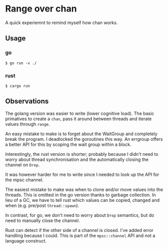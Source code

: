 # Range over chan

A quick experiemnt to remind myself how chan works.

## Usage

### go

    $ go run -v ./

### rust

    $ cargo run

## Observations

The golang version was easier to write (lower cognitive load). The
basic primatives to create a `chan`, pass it around between threads
and iterate values through `range`.

An easy mistake to make is to forget about the WaitGroup and completely
break the program. I deadlocked the goroutines this way. An errgroup
offers a better API for this by scoping the wait group within a block.

Interestingly, the rust version is shorter; probably because I didn't
need to worry about thread synchronisation and the automatically closing
the channel on `Drop`.

It was however harder for me to write since I needed to look up the API
for the mpsc channel.

The easiest mistake to make was when to clone and/or move values into
the threads. This is omitted in the go version thanks to garbage
collection. In lieu of a GC, we have to tell rust which values can be
copied, changed and when (e.g. pre/post `thread::spawn`).

In contrast, for go, we don't need to worry about `Drop` semantics, but
do need to manually close the channel.

Rust can detect if the other side of a channel is closed. I've added
error handling because I could. This is part of the `mpsc::channel` API
and not a language construct.
